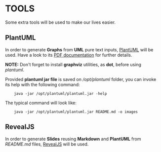 # TOOLS

Some extra tools will be used to make our lives easier.

## PlantUML

In order to generate **Graphs** from **UML** pure text inputs, [PlantUML](http://plantuml.com) will be used. Have a look to its [PDF documentation](PlantUML_Language_Reference_Guide.pdf) for further details.

**NOTE:** Don't forget to install **graphviz** utilities, as **dot**, before using *plantuml*.

Provided **plantuml jar file** is saved on */opt/plantuml* folder, you can invoke its help with the following command:

        java -jar /opt/plantuml/plantuml.jar -help

The typical command will look like:

        java -jar /opt/plantuml/plantuml.jar README.md -o images

## RevealJS

In order to generate **Slides** reusing **Markdown** and **PlantUML** from *README.md* files, [RevealJS](https://github.com/hakimel/reveal.js) will be used.

